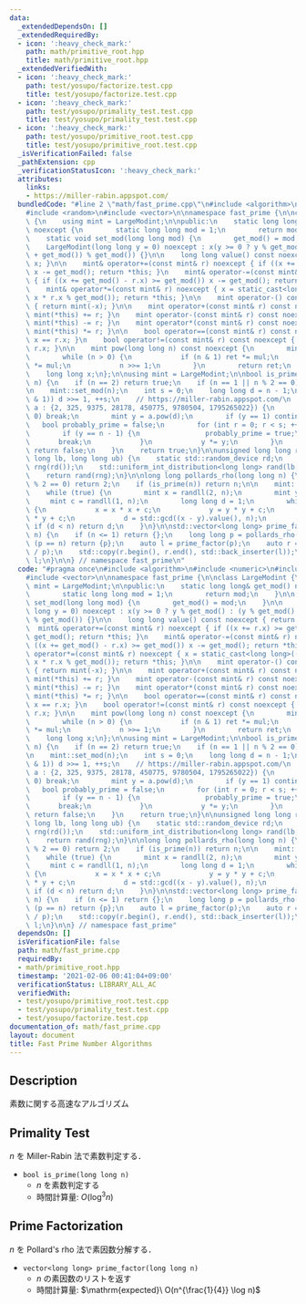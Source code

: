 ```yaml
---
data:
  _extendedDependsOn: []
  _extendedRequiredBy:
  - icon: ':heavy_check_mark:'
    path: math/primitive_root.hpp
    title: math/primitive_root.hpp
  _extendedVerifiedWith:
  - icon: ':heavy_check_mark:'
    path: test/yosupo/factorize.test.cpp
    title: test/yosupo/factorize.test.cpp
  - icon: ':heavy_check_mark:'
    path: test/yosupo/primality_test.test.cpp
    title: test/yosupo/primality_test.test.cpp
  - icon: ':heavy_check_mark:'
    path: test/yosupo/primitive_root.test.cpp
    title: test/yosupo/primitive_root.test.cpp
  _isVerificationFailed: false
  _pathExtension: cpp
  _verificationStatusIcon: ':heavy_check_mark:'
  attributes:
    links:
    - https://miller-rabin.appspot.com/
  bundledCode: "#line 2 \"math/fast_prime.cpp\"\n#include <algorithm>\n#include <numeric>\n\
    #include <random>\n#include <vector>\n\nnamespace fast_prime {\n\nclass LargeModint\
    \ {\n    using mint = LargeModint;\n\npublic:\n    static long long& get_mod()\
    \ noexcept {\n        static long long mod = 1;\n        return mod;\n    }\n\n\
    \    static void set_mod(long long mod) {\n        get_mod() = mod;\n    }\n\n\
    \    LargeModint(long long y = 0) noexcept : x(y >= 0 ? y % get_mod() : (y % get_mod()\
    \ + get_mod()) % get_mod()) {}\n\n    long long value() const noexcept { return\
    \ x; }\n\n    mint& operator+=(const mint& r) noexcept { if ((x += r.x) >= get_mod())\
    \ x -= get_mod(); return *this; }\n    mint& operator-=(const mint& r) noexcept\
    \ { if ((x += get_mod() - r.x) >= get_mod()) x -= get_mod(); return *this; }\n\
    \    mint& operator*=(const mint& r) noexcept { x = static_cast<long long>((__int128_t)\
    \ x * r.x % get_mod()); return *this; }\n\n    mint operator-() const noexcept\
    \ { return mint(-x); }\n\n    mint operator+(const mint& r) const noexcept { return\
    \ mint(*this) += r; }\n    mint operator-(const mint& r) const noexcept { return\
    \ mint(*this) -= r; }\n    mint operator*(const mint& r) const noexcept { return\
    \ mint(*this) *= r; }\n\n    bool operator==(const mint& r) const noexcept { return\
    \ x == r.x; }\n    bool operator!=(const mint& r) const noexcept { return x !=\
    \ r.x; }\n\n    mint pow(long long n) const noexcept {\n        mint ret(1), mul(x);\n\
    \        while (n > 0) {\n            if (n & 1) ret *= mul;\n            mul\
    \ *= mul;\n            n >>= 1;\n        }\n        return ret;\n    }\n\nprivate:\n\
    \    long long x;\n};\n\nusing mint = LargeModint;\n\nbool is_prime(long long\
    \ n) {\n    if (n == 2) return true;\n    if (n == 1 || n % 2 == 0) return false;\n\
    \n    mint::set_mod(n);\n    int s = 0;\n    long long d = n - 1;\n    while (!(d\
    \ & 1)) d >>= 1, ++s;\n    // https://miller-rabin.appspot.com/\n    for (mint\
    \ a : {2, 325, 9375, 28178, 450775, 9780504, 1795265022}) {\n        if (a ==\
    \ 0) break;\n        mint y = a.pow(d);\n        if (y == 1) continue;\n     \
    \   bool probably_prime = false;\n        for (int r = 0; r < s; ++r) {\n    \
    \        if (y == n - 1) {\n                probably_prime = true;\n         \
    \       break;\n            }\n            y *= y;\n        }\n        if (!probably_prime)\
    \ return false;\n    }\n    return true;\n}\n\nunsigned long long randll(long\
    \ long lb, long long ub) {\n    static std::random_device rd;\n    static std::mt19937_64\
    \ rng(rd());\n    std::uniform_int_distribution<long long> rand(lb, ub - 1);\n\
    \    return rand(rng);\n}\n\nlong long pollards_rho(long long n) {\n    if (n\
    \ % 2 == 0) return 2;\n    if (is_prime(n)) return n;\n\n    mint::set_mod(n);\n\
    \    while (true) {\n        mint x = randll(2, n);\n        mint y = x;\n   \
    \     mint c = randll(1, n);\n        long long d = 1;\n        while (d == 1)\
    \ {\n            x = x * x + c;\n            y = y * y + c;\n            y = y\
    \ * y + c;\n            d = std::gcd((x - y).value(), n);\n        }\n       \
    \ if (d < n) return d;\n    }\n}\n\nstd::vector<long long> prime_factor(long long\
    \ n) {\n    if (n <= 1) return {};\n    long long p = pollards_rho(n);\n    if\
    \ (p == n) return {p};\n    auto l = prime_factor(p);\n    auto r = prime_factor(n\
    \ / p);\n    std::copy(r.begin(), r.end(), std::back_inserter(l));\n    return\
    \ l;\n}\n\n} // namespace fast_prime\n"
  code: "#pragma once\n#include <algorithm>\n#include <numeric>\n#include <random>\n\
    #include <vector>\n\nnamespace fast_prime {\n\nclass LargeModint {\n    using\
    \ mint = LargeModint;\n\npublic:\n    static long long& get_mod() noexcept {\n\
    \        static long long mod = 1;\n        return mod;\n    }\n\n    static void\
    \ set_mod(long long mod) {\n        get_mod() = mod;\n    }\n\n    LargeModint(long\
    \ long y = 0) noexcept : x(y >= 0 ? y % get_mod() : (y % get_mod() + get_mod())\
    \ % get_mod()) {}\n\n    long long value() const noexcept { return x; }\n\n  \
    \  mint& operator+=(const mint& r) noexcept { if ((x += r.x) >= get_mod()) x -=\
    \ get_mod(); return *this; }\n    mint& operator-=(const mint& r) noexcept { if\
    \ ((x += get_mod() - r.x) >= get_mod()) x -= get_mod(); return *this; }\n    mint&\
    \ operator*=(const mint& r) noexcept { x = static_cast<long long>((__int128_t)\
    \ x * r.x % get_mod()); return *this; }\n\n    mint operator-() const noexcept\
    \ { return mint(-x); }\n\n    mint operator+(const mint& r) const noexcept { return\
    \ mint(*this) += r; }\n    mint operator-(const mint& r) const noexcept { return\
    \ mint(*this) -= r; }\n    mint operator*(const mint& r) const noexcept { return\
    \ mint(*this) *= r; }\n\n    bool operator==(const mint& r) const noexcept { return\
    \ x == r.x; }\n    bool operator!=(const mint& r) const noexcept { return x !=\
    \ r.x; }\n\n    mint pow(long long n) const noexcept {\n        mint ret(1), mul(x);\n\
    \        while (n > 0) {\n            if (n & 1) ret *= mul;\n            mul\
    \ *= mul;\n            n >>= 1;\n        }\n        return ret;\n    }\n\nprivate:\n\
    \    long long x;\n};\n\nusing mint = LargeModint;\n\nbool is_prime(long long\
    \ n) {\n    if (n == 2) return true;\n    if (n == 1 || n % 2 == 0) return false;\n\
    \n    mint::set_mod(n);\n    int s = 0;\n    long long d = n - 1;\n    while (!(d\
    \ & 1)) d >>= 1, ++s;\n    // https://miller-rabin.appspot.com/\n    for (mint\
    \ a : {2, 325, 9375, 28178, 450775, 9780504, 1795265022}) {\n        if (a ==\
    \ 0) break;\n        mint y = a.pow(d);\n        if (y == 1) continue;\n     \
    \   bool probably_prime = false;\n        for (int r = 0; r < s; ++r) {\n    \
    \        if (y == n - 1) {\n                probably_prime = true;\n         \
    \       break;\n            }\n            y *= y;\n        }\n        if (!probably_prime)\
    \ return false;\n    }\n    return true;\n}\n\nunsigned long long randll(long\
    \ long lb, long long ub) {\n    static std::random_device rd;\n    static std::mt19937_64\
    \ rng(rd());\n    std::uniform_int_distribution<long long> rand(lb, ub - 1);\n\
    \    return rand(rng);\n}\n\nlong long pollards_rho(long long n) {\n    if (n\
    \ % 2 == 0) return 2;\n    if (is_prime(n)) return n;\n\n    mint::set_mod(n);\n\
    \    while (true) {\n        mint x = randll(2, n);\n        mint y = x;\n   \
    \     mint c = randll(1, n);\n        long long d = 1;\n        while (d == 1)\
    \ {\n            x = x * x + c;\n            y = y * y + c;\n            y = y\
    \ * y + c;\n            d = std::gcd((x - y).value(), n);\n        }\n       \
    \ if (d < n) return d;\n    }\n}\n\nstd::vector<long long> prime_factor(long long\
    \ n) {\n    if (n <= 1) return {};\n    long long p = pollards_rho(n);\n    if\
    \ (p == n) return {p};\n    auto l = prime_factor(p);\n    auto r = prime_factor(n\
    \ / p);\n    std::copy(r.begin(), r.end(), std::back_inserter(l));\n    return\
    \ l;\n}\n\n} // namespace fast_prime"
  dependsOn: []
  isVerificationFile: false
  path: math/fast_prime.cpp
  requiredBy:
  - math/primitive_root.hpp
  timestamp: '2021-02-06 00:41:04+09:00'
  verificationStatus: LIBRARY_ALL_AC
  verifiedWith:
  - test/yosupo/primitive_root.test.cpp
  - test/yosupo/primality_test.test.cpp
  - test/yosupo/factorize.test.cpp
documentation_of: math/fast_prime.cpp
layout: document
title: Fast Prime Number Algorithms
---
```


## Description

素数に関する高速なアルゴリズム

## Primality Test

$n$ を Miller-Rabin 法で素数判定する．

- `bool is_prime(long long n)`
    - $n$ を素数判定する
    - 時間計算量: $O(\log^3 n)$

## Prime Factorization

$n$ を Pollard's rho 法で素因数分解する．

- `vector<long long> prime_factor(long long n)`
    - $n$ の素因数のリストを返す
    - 時間計算量: $\mathrm{expected}\ O(n^{\frac{1}{4}} \log n)$